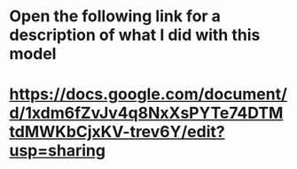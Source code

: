 # Open the following link for a description of what I did with this model

# https://docs.google.com/document/d/1xdm6fZvJv4q8NxXsPYTe74DTMtdMWKbCjxKV-trev6Y/edit?usp=sharing
